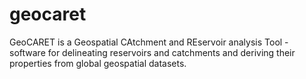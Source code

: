 # geocaret
GeoCARET is a Geospatial CAtchment and REservoir analysis Tool - software for delineating reservoirs and catchments and deriving their properties from global geospatial datasets.
